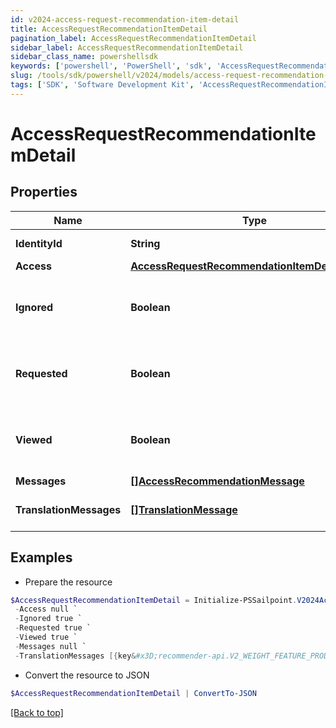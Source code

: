 ```yaml
---
id: v2024-access-request-recommendation-item-detail
title: AccessRequestRecommendationItemDetail
pagination_label: AccessRequestRecommendationItemDetail
sidebar_label: AccessRequestRecommendationItemDetail
sidebar_class_name: powershellsdk
keywords: ['powershell', 'PowerShell', 'sdk', 'AccessRequestRecommendationItemDetail', 'V2024AccessRequestRecommendationItemDetail'] 
slug: /tools/sdk/powershell/v2024/models/access-request-recommendation-item-detail
tags: ['SDK', 'Software Development Kit', 'AccessRequestRecommendationItemDetail', 'V2024AccessRequestRecommendationItemDetail']
---
```



# AccessRequestRecommendationItemDetail

## Properties

Name | Type | Description | Notes
------------ | ------------- | ------------- | -------------
**IdentityId** | **String** | Identity ID for the recommendation | [optional] 
**Access** | [**AccessRequestRecommendationItemDetailAccess**](access-request-recommendation-item-detail-access) |  | [optional] 
**Ignored** | **Boolean** | Whether or not the identity has already chosen to ignore this recommendation. | [optional] 
**Requested** | **Boolean** | Whether or not the identity has already chosen to request this recommendation. | [optional] 
**Viewed** | **Boolean** | Whether or not the identity reportedly viewed this recommendation. | [optional] 
**Messages** | [**[]AccessRecommendationMessage**](access-recommendation-message) |  | [optional] 
**TranslationMessages** | [**[]TranslationMessage**](translation-message) | The list of translation messages | [optional] 

## Examples

- Prepare the resource
```powershell
$AccessRequestRecommendationItemDetail = Initialize-PSSailpoint.V2024AccessRequestRecommendationItemDetail  -IdentityId 2c91808570313110017040b06f344ec9 `
 -Access null `
 -Ignored true `
 -Requested true `
 -Viewed true `
 -Messages null `
 -TranslationMessages [{key&#x3D;recommender-api.V2_WEIGHT_FEATURE_PRODUCT_INTERPRETATION_HIGH, values&#x3D;[75, department]}]
```

- Convert the resource to JSON
```powershell
$AccessRequestRecommendationItemDetail | ConvertTo-JSON
```


[[Back to top]](#) 

